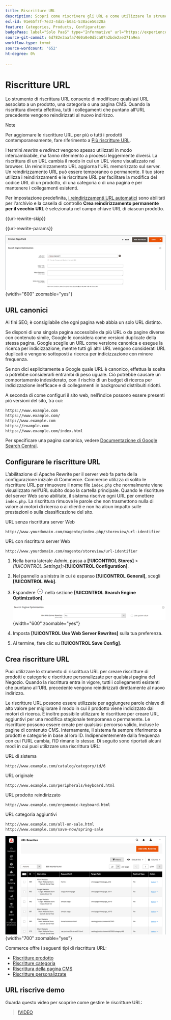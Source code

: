 ```yaml
---
title: Riscritture URL
description: Scopri come riscrivere gli URL e come utilizzare lo strumento di riscrittura URL di Commerce per modificare gli URL associati a una pagina di prodotto, categoria o CMS.
exl-id: 91e65f7f-7e33-4da5-b0a1-538ace56328a
feature: Categories, Products, Configuration
badgePaas: label="Solo PaaS" type="Informative" url="https://experienceleague.adobe.com/it/docs/commerce/user-guides/product-solutions" tooltip="Applicabile solo ai progetti Adobe Commerce on Cloud (infrastruttura PaaS gestita da Adobe) e ai progetti on-premise."
source-git-commit: 6d782e3aafa7460a0e0d5ca07a2bde2ae371a9ea
workflow-type: tm+mt
source-wordcount: '652'
ht-degree: 0%

---
```


# Riscritture URL

Lo strumento di riscrittura URL consente di modificare qualsiasi URL associato a un prodotto, una categoria o una pagina CMS. Quando la riscrittura diventa effettiva, tutti i collegamenti che puntano all’URL precedente vengono reindirizzati al nuovo indirizzo.

>[!NOTE]
>
>Per aggiornare le riscritture URL per più o tutti i prodotti contemporaneamente, fare riferimento a [Più riscritture URL](url-rewrite-product.md#multiple-url-rewrites).

I termini _rewrite_ e _redirect_ vengono spesso utilizzati in modo intercambiabile, ma fanno riferimento a processi leggermente diversi. La riscrittura di un URL cambia il modo in cui un URL viene visualizzato nel browser. Un reindirizzamento URL aggiorna l’URL memorizzato sul server. Un reindirizzamento URL può essere temporaneo o permanente. Il tuo store utilizza i reindirizzamenti e le riscritture URL per facilitare la modifica del codice URL di un prodotto, di una categoria o di una pagina e per mantenere i collegamenti esistenti.

Per impostazione predefinita, [i reindirizzamenti URL automatici](url-redirect-product-automatic.md) sono abilitati per l&#39;archivio e la casella di controllo **Crea reindirizzamento permanente per il vecchio URL** è selezionata nel campo chiave URL di ciascun prodotto.

{{url-rewrite-skip}}

{{url-rewrite-params}}

![Ottimizzazione motore di ricerca - crea reindirizzamento URL permanente](./assets/product-search-engine-optimization-create-permanent-redirect.png){width="600" zoomable="yes"}

## URL canonici

Ai fini SEO, è consigliabile che ogni pagina web abbia un solo URL distinto.

Se disponi di una singola pagina accessibile da più URL o da pagine diverse con contenuto simile, Google le considera come versioni duplicate della stessa pagina. Google sceglie un URL come versione canonica e esegue la ricerca per indicizzazione, mentre tutti gli altri URL vengono considerati URL duplicati e vengono sottoposti a ricerca per indicizzazione con minore frequenza.

Se non dici esplicitamente a Google quale URL è canonico, effettua la scelta o potrebbe considerarli entrambi di peso uguale. Ciò potrebbe causare un comportamento indesiderato, con il rischio di un budget di ricerca per indicizzazione inefficace e di collegamenti in background distribuiti ridotti.

A seconda di come configuri il sito web, nell’indice possono essere presenti più versioni del sito, tra cui:

    https://www.example.com
    https://www.example.com/
    http://www.example.com
    https://example.com
    https://www.example.com/index.html

Per specificare una pagina canonica, vedere [Documentazione di Google Search Central](https://developers.google.com/search/docs/crawling-indexing/consolidate-duplicate-urls).

## Configurare le riscritture URL

L’abilitazione di Apache Rewrite per il server web fa parte della configurazione iniziale di Commerce. Commerce utilizza di solito le riscritture URL per rimuovere il nome file `index.php` che normalmente viene visualizzato nell&#39;URL subito dopo la cartella principale. Quando le riscritture del server Web sono abilitate, il sistema riscrive ogni URL per omettere `index.php`. La riscrittura rimuove le parole che non trasmettono nulla di valore ai motori di ricerca o ai clienti e non ha alcun impatto sulle prestazioni o sulla classificazione del sito.

URL senza riscrittura server Web

    http://www.yourdomain.com/magento/index.php/storeview/url-identifier

URL con riscrittura server Web

    http://www.yourdomain.com/magento/storeview/url-identifier

1. Nella barra laterale _Admin_, passa a **[!UICONTROL Stores]** > _[!UICONTROL Settings]_>**[!UICONTROL Configuration]**.

1. Nel pannello a sinistra in cui è espanso **[!UICONTROL General]**, scegli **[!UICONTROL Web]**.

1. Espandere ![Il selettore di espansione](../assets/icon-display-expand.png) nella sezione **[!UICONTROL Search Engine Optimization]**.

   ![Configurazione generale - ottimizzazione motore di ricerca Web](../configuration-reference/general/assets/web-search-engine-optimization.png){width="600" zoomable="yes"}

1. Imposta **[!UICONTROL Use Web Server Rewrites]** sulla tua preferenza.

1. Al termine, fare clic su **[!UICONTROL Save Config]**.

## Crea riscritture URL

Puoi utilizzare lo strumento di riscrittura URL per creare riscritture di prodotti e categorie e riscritture personalizzate per qualsiasi pagina del Negozio. Quando la riscrittura entra in vigore, tutti i collegamenti esistenti che puntano all’URL precedente vengono reindirizzati direttamente al nuovo indirizzo.

Le riscritture URL possono essere utilizzate per aggiungere parole chiave di alto valore per migliorare il modo in cui il prodotto viene indicizzato dai motori di ricerca. È inoltre possibile utilizzare le riscritture per creare URL aggiuntivi per una modifica stagionale temporanea o permanente. Le riscritture possono essere create per qualsiasi percorso valido, incluse le pagine di contenuto CMS. Internamente, il sistema fa sempre riferimento a prodotti e categorie in base al loro ID. Indipendentemente dalla frequenza con cui l’URL cambia, l’ID rimane lo stesso. Di seguito sono riportati alcuni modi in cui puoi utilizzare una riscrittura URL:

URL di sistema

    http://www.example.com/catalog/category/id/6

URL originale

    http://www.example.com/peripherals/keyboard.html

URL prodotto reindirizzato

    http://www.example.com/ergonomic-keyboard.html

URL categoria aggiuntivi

    http://www.example.com/all-on-sale.html
    http://www.example.com/save-now/spring-sale

![URL riscrive griglia](./assets/url-rewrites.png){width="700" zoomable="yes"}

Commerce offre i seguenti tipi di riscrittura URL:

* [Riscritture prodotto](url-rewrite-product.md)
* [Riscritture categoria](url-rewrite-category.md)
* [Riscrittura della pagina CMS](url-rewrite-cms-page.md)
* [Riscritture personalizzate](url-rewrite-custom.md)

## URL riscrive demo

Guarda questo video per scoprire come gestire le riscritture URL:

>[!VIDEO](https://video.tv.adobe.com/v/343751?quality=12&learn=on)
